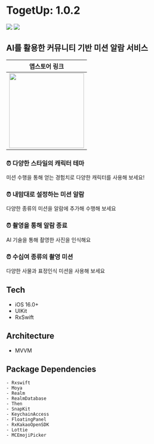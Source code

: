 # TogetUp: 1.0.2
![](https://github.com/Wake-up-together-TogetUp/Togetup-iOS-Refactoring/assets/78905994/5af4b461-1fc5-4854-9bb1-aba8d65cd2b8)
![](https://github.com/Wake-up-together-TogetUp/Togetup-iOS-Refactoring/assets/78905994/72b58941-826e-4301-9d1e-6a84f910be94)

## AI를 활용한 커뮤니티 기반 미션 알람 서비스
| 앱스토어 링크 |
|----------|
|<img src="https://github.com/Wake-up-together-TogetUp/Togetup-iOS-Refactoring/assets/78905994/36792516-9c6e-4763-9316-4b4fb9c6d6cf" width="200" height="200">|

### ⏰ 다양한 스타일의 캐릭터 테마
미션 수행을 통해 얻는 경험치로 다양한 캐릭터를 사용해 보세요!

### ⏰ 내맘대로 설정하는 미션 알람
다양한 종류의 미션을 알람에 추가해 수행해 보세요

### ⏰ 촬영을 통해 알람 종료
AI 기술을 통해 촬영한 사진을 인식해요

### ⏰ 수십여 종류의 촬영 미션
다양한 사물과 표정인식 미션을 사용해 보세요

## Tech
* iOS 16.0+
* UIKit
* RxSwift

## Architecture
* MVVM

## Package Dependencies
```
- Rxswift
- Moya
- Realm
- RealmDatabase
- Then
- SnapKit
- KeychainAccess
- FloatingPanel
- RxKakaoOpenSDK
- Lottie
- MCEmojiPicker
```
